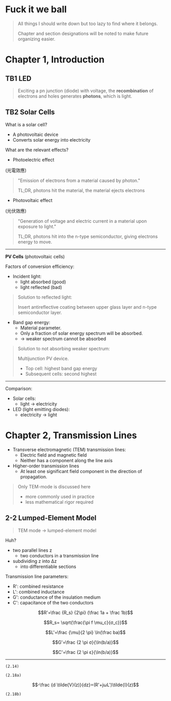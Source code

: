 # Fuck it we ball

> All things I should write down but too lazy to find where it belongs.
>
> Chapter and section designations will be noted to make future organizing easier.

# Chapter 1,  Introduction

## TB1 LED

> Exciting a pn junction (diode) with voltage, the **recombination** of electrons and holes generates **photons**, which is light.

## TB2 Solar Cells

What is a solar cell?
- A photovoltaic device
- Converts solar energy into electricity

What are the relevant effects?
- Photoelectric effect

(光電效應)

> "Emission of electrons from a material caused by photon."
>
> TL;DR, photons hit the material, the material ejects electrons 

- Photovoltaic effect

(光伏效應)

> "Generation of voltage and electric current in a material upon exposure to light."
>
> TL;DR, photons hit into the n-type semiconductor, giving electrons energy to move.

---

**PV Cells** (photovoltaic cells)

Factors of conversion efficiency:

- Incident light: 
  - light absorbed (good)
  - light reflected (bad)

> Solution to reflected light:
>
> Insert antireflective coating between upper glass layer and n-type semiconductor layer.

- Band gap energy:
  - Material parameter.
  - Only a fraction of solar energy spectrum will be absorbed.
  - → weaker spectrum cannot be absorbed

> Solution to not absorbing weaker spectrum:
>
> Multijunction PV device.
>
> - Top cell: highest band gap energy
> - Subsequent cells: second highest

---
Comparison:

- Solar cells: 
  - light → electricity
- LED (light emitting diodes): 
  - electricity → light

# Chapter 2, Transmission Lines

- Transverse electromagnetic (TEM) transmission lines:
  - Electric field and magnetic field
  - Neither has a component along the line axis
- Higher-order transmission lines
  - At least one significant field component in the direction of propagation.

> Only TEM-mode is discussed here
> - more commonly used in practice
> - less mathematical rigor required

## 2-2 Lumped-Element Model

> TEM mode → lumped-element model

Huh?

- two parallel lines z
  - two conductors in a transmission line
- subdividing z into Δz
  - into differentiable sections

Transmission line parameters:

- R': combined resistance
- L': combined inductance
- G': conductance of the insulation medium
- C': capacitance of the two conductors

$$R'=\frac {R_s} {2\pi} (\frac 1a + \frac 1b)$$

$$R_s= \sqrt{\frac{\pi f \mu_c}{σ_c}}$$

$$L'=\frac {\mu}{2 \pi} \ln(\frac ba)$$

$$G'=\frac {2 \pi σ}{\ln(b/a)}$$

$$C'=\frac {2 \pi ε}{\ln(b/a)}$$

---

`(2.14)`



`(2.18a)`

$$-\frac {d \tilde{V}(z)}{dz}=(R'+jωL')\tilde{I}(z)$$

`(2.18b)`